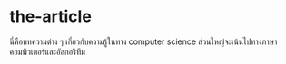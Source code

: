 # the-article

นี่คือบทความต่าง ๆ เกี่ยวกับความรู้ในทาง computer science ส่วนใหญ่จะเน้นไปทางภาษาคอมพิวเตอร์และอัลกอริทึม
